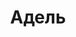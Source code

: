 ---
title: "Адель"
description: "Доброго времени суток! Я Адель. Предпочитаю вип курорты и новые знакомства. Наделена неприкрытой сексуальностью и красотой. Большая грудь и попа являются выдающимися достоинствами моей фигуры. Я горячая и сексуальная, понравлюсь даже самому капризному клиенту. Помогу сбросить стресс и окунуться с головой во вселенную наслаждения. Ты просто можешь организовать встречу со мной, обратившись в наше агентство эскорт услуг.

Мы можем приятно провести время в домашней уютной обстановке, но также я VIP эскортница, поэтому мы можем посетить любое официальное мероприятие или заняться любимым хобби. Я на регулярной основе посещаю спортзал, обожаю общение и новые знакомства. Знаю несколько иностранных языков, что позволит нам легко общаться."
Price: "От 1000$"
height: "173"
weight: "48"
age: "24"
bustSize: "2"
hairColor: "brunet"
visa: "usa"
folder: adele
mainImage: 1.webp
images:
  - 2.webp
  - 3.webp
---